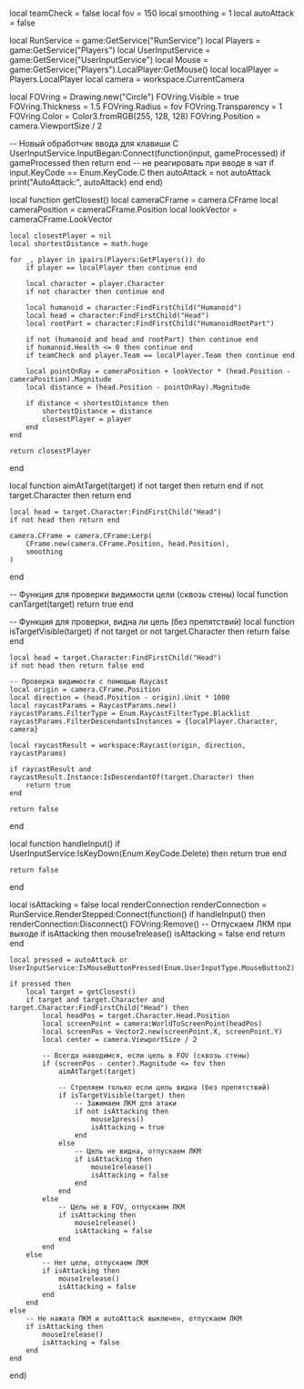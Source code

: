 local teamCheck = false
local fov = 150
local smoothing = 1
local autoAttack = false

local RunService = game:GetService("RunService")
local Players = game:GetService("Players")
local UserInputService = game:GetService("UserInputService")
local Mouse = game:GetService("Players").LocalPlayer:GetMouse()
local localPlayer = Players.LocalPlayer
local camera = workspace.CurrentCamera

local FOVring = Drawing.new("Circle")
FOVring.Visible = true
FOVring.Thickness = 1.5
FOVring.Radius = fov
FOVring.Transparency = 1
FOVring.Color = Color3.fromRGB(255, 128, 128)
FOVring.Position = camera.ViewportSize / 2

-- Новый обработчик ввода для клавиши C
UserInputService.InputBegan:Connect(function(input, gameProcessed)
    if gameProcessed then return end -- не реагировать при вводе в чат
    if input.KeyCode == Enum.KeyCode.C then
        autoAttack = not autoAttack
        print("AutoAttack:", autoAttack)
    end
end)

local function getClosest()
    local cameraCFrame = camera.CFrame
    local cameraPosition = cameraCFrame.Position
    local lookVector = cameraCFrame.LookVector
    
    local closestPlayer = nil
    local shortestDistance = math.huge
    
    for _, player in ipairs(Players:GetPlayers()) do
        if player == localPlayer then continue end
        
        local character = player.Character
        if not character then continue end
        
        local humanoid = character:FindFirstChild("Humanoid")
        local head = character:FindFirstChild("Head")
        local rootPart = character:FindFirstChild("HumanoidRootPart")
        
        if not (humanoid and head and rootPart) then continue end
        if humanoid.Health <= 0 then continue end
        if teamCheck and player.Team == localPlayer.Team then continue end
        
        local pointOnRay = cameraPosition + lookVector * (head.Position - cameraPosition).Magnitude
        local distance = (head.Position - pointOnRay).Magnitude
        
        if distance < shortestDistance then
            shortestDistance = distance
            closestPlayer = player
        end
    end
    
    return closestPlayer
end

local function aimAtTarget(target)
    if not target then return end
    if not target.Character then return end
    
    local head = target.Character:FindFirstChild("Head")
    if not head then return end
    
    camera.CFrame = camera.CFrame:Lerp(
        CFrame.new(camera.CFrame.Position, head.Position),
        smoothing
    )
end

-- Функция для проверки видимости цели (сквозь стены)
local function canTarget(target)
    return true
end

-- Функция для проверки, видна ли цель (без препятствий)
local function isTargetVisible(target)
    if not target or not target.Character then return false end
    
    local head = target.Character:FindFirstChild("Head")
    if not head then return false end
    
    -- Проверка видимости с помощью Raycast
    local origin = camera.CFrame.Position
    local direction = (head.Position - origin).Unit * 1000
    local raycastParams = RaycastParams.new()
    raycastParams.FilterType = Enum.RaycastFilterType.Blacklist
    raycastParams.FilterDescendantsInstances = {localPlayer.Character, camera}
    
    local raycastResult = workspace:Raycast(origin, direction, raycastParams)
    
    if raycastResult and raycastResult.Instance:IsDescendantOf(target.Character) then
        return true
    end
    
    return false
end

local function handleInput()
    if UserInputService:IsKeyDown(Enum.KeyCode.Delete) then
        return true
    end
    
    return false
end

local isAttacking = false
local renderConnection
renderConnection = RunService.RenderStepped:Connect(function()
    if handleInput() then
        renderConnection:Disconnect()
        FOVring:Remove()
        -- Отпускаем ЛКМ при выходе
        if isAttacking then
            mouse1release()
            isAttacking = false
        end
        return
    end
    
    local pressed = autoAttack or UserInputService:IsMouseButtonPressed(Enum.UserInputType.MouseButton2)
    
    if pressed then
        local target = getClosest()
        if target and target.Character and target.Character:FindFirstChild("Head") then
            local headPos = target.Character.Head.Position
            local screenPoint = camera:WorldToScreenPoint(headPos)
            local screenPos = Vector2.new(screenPoint.X, screenPoint.Y)
            local center = camera.ViewportSize / 2
            
            -- Всегда наводимся, если цель в FOV (сквозь стены)
            if (screenPos - center).Magnitude <= fov then
                aimAtTarget(target)
                
                -- Стреляем только если цель видна (без препятствий)
                if isTargetVisible(target) then
                    -- Зажимаем ЛКМ для атаки
                    if not isAttacking then
                        mouse1press()
                        isAttacking = true
                    end
                else
                    -- Цель не видна, отпускаем ЛКМ
                    if isAttacking then
                        mouse1release()
                        isAttacking = false
                    end
                end
            else
                -- Цель не в FOV, отпускаем ЛКМ
                if isAttacking then
                    mouse1release()
                    isAttacking = false
                end
            end
        else
            -- Нет цели, отпускаем ЛКМ
            if isAttacking then
                mouse1release()
                isAttacking = false
            end
        end
    else
        -- Не нажата ПКМ и autoAttack выключен, отпускаем ЛКМ
        if isAttacking then
            mouse1release()
            isAttacking = false
        end
    end
end)
